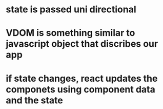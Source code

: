 # state is passed uni directional

# VDOM is something similar to javascript object that discribes our app

# if state changes, react updates the componets using component data and the state
